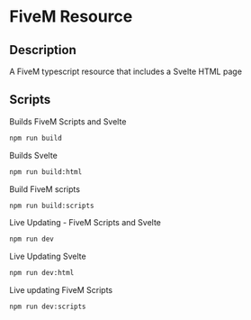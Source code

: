 # FiveM Resource

## Description

A FiveM typescript resource that includes a Svelte HTML page

## Scripts

Builds FiveM Scripts and Svelte

```bash
npm run build
```

Builds Svelte

```bash
npm run build:html
```

Build FiveM scripts

```bash
npm run build:scripts
```

Live Updating - FiveM Scripts and Svelte

```bash
npm run dev
```

Live Updating Svelte

```bash
npm run dev:html
```

Live updating FiveM Scripts

```bash
npm run dev:scripts
```
